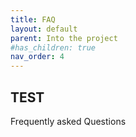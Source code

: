 ```yaml
---
title: FAQ
layout: default
parent: Into the project
#has_children: true
nav_order: 4
---
```

## TEST
Frequently asked Questions
